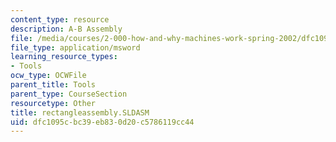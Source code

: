 ```yaml
---
content_type: resource
description: A-B Assembly
file: /media/courses/2-000-how-and-why-machines-work-spring-2002/dfc1095cbc39eb830d20c5786119cc44_rectangleassembly.SLDASM
file_type: application/msword
learning_resource_types:
- Tools
ocw_type: OCWFile
parent_title: Tools
parent_type: CourseSection
resourcetype: Other
title: rectangleassembly.SLDASM
uid: dfc1095c-bc39-eb83-0d20-c5786119cc44
---
```

